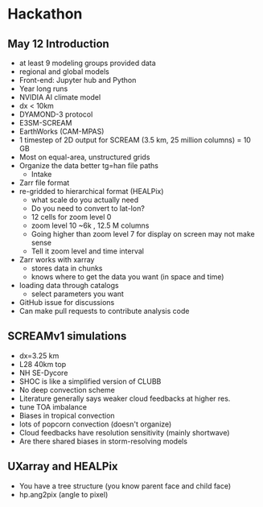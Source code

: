 # Hackathon
## May 12 Introduction
* at least 9 modeling groups provided data
* regional and global models
* Front-end: Jupyter hub and Python
* Year long runs
* NVIDIA AI climate model
* dx < 10km
* DYAMOND-3 protocol
* E3SM-SCREAM
* EarthWorks (CAM-MPAS)
* 1 timestep of 2D output for SCREAM (3.5 km, 25 million columns) = 10 GB
* Most on equal-area, unstructured grids
* Organize the data better tg=han file paths
  * Intake
* Zarr file format
* re-gridded to hierarchical format (HEALPix)
  * what scale do you actually need
  * Do you need to convert to lat-lon?
  * 12 cells for zoom level 0
  * zoom level 10 ~6k , 12.5 M columns
  * Going higher than zoom level 7 for display on screen may not make sense
  * Tell it zoom level and time interval
* Zarr works with xarray
  * stores data in chunks
  * knows where to get the data you want (in space and time)
* loading data through catalogs
  * select parameters you want
* GitHub issue for discussions
* Can make pull requests to contribute analysis code
## SCREAMv1 simulations
* dx=3.25 km
* L28 40km top
* NH SE-Dycore
* SHOC is like a simplified version of CLUBB
* No deep convection scheme
* Literature generally says weaker cloud feedbacks at higher res.
* tune TOA imbalance
* Biases in tropical convection
 * lots of popcorn convection (doesn't organize)
* Cloud feedbacks have resolution sensitivity (mainly shortwave)
* Are there shared biases in storm-resolving models
## UXarray and HEALPix
* You have a tree structure (you know parent face and child face)
* hp.ang2pix (angle to pixel)
